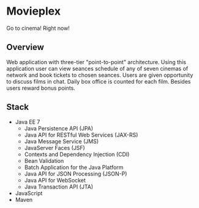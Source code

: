 Movieplex
=========
Go to cinema! Right now!

Overview
--------
Web application with three-tier "point-to-point" architecture. Using this application user can view seances schedule of
any of seven cinemas of network and book tickets to chosen seances. Users are given opportunity to discuss films in
chat. Daily box office is counted for each film. Besides users reward bonus points. 

Stack
-----
* Java EE 7
  * Java Persistence API (JPA)
  * Java API for RESTful Web Services (JAX-RS)
  * Java Message Service (JMS)
  * JavaServer Faces (JSF)
  * Contexts and Dependency Injection (CDI)
  * Bean Validation
  * Batch Application for the Java Platform
  * Java API for JSON Processing (JSON-P)
  * Java API for WebSocket
  * Java Transaction API (JTA)
* JavaScript
* Maven